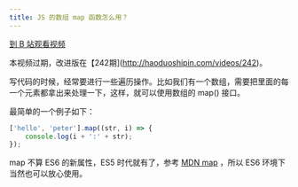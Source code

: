 ```yaml
---
title: JS 的数组 map 函数怎么用？
---
```


[到 B 站观看视频](https://www.bilibili.com/video/BV1bA411i7Fv/)

本视频过期，改进版在【242期](http://haoduoshipin.com/videos/242)。


写代码的时候，经常要进行一些遍历操作。比如我们有一个数组，需要把里面的每一个元素都拿出来处理一下，这样，就可以使用数组的 map() 接口。


最简单的一个例子如下：


```js
['hello', 'peter'].map((str, i) => {
    console.log(i + ':' + str);
});
```

map 不算 ES6 的新属性，ES5 时代就有了，参考 [MDN map](https://developer.mozilla.org/zh-CN/docs/Web/JavaScript/Reference/Global_Objects/Array/map) ，所以 ES6 环境下当然也可以放心使用。
